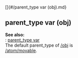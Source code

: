 []{#/parent_type var (obj).md}    
## parent_type var (obj)    
**See also:**    
:   [parent_type var](/datum/var/parent_type)    
The default parent_type of [/obj](/obj) is    
[/atom/movable](/atom/movable).  